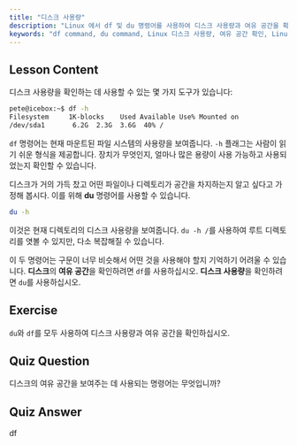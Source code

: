 ```yaml
---
title: "디스크 사용량"
description: "Linux 에서 df 및 du 명령어를 사용하여 디스크 사용량과 여유 공간을 확인하는 방법을 배웁니다. 이들의 차이점과 각각을 언제 사용해야 하는지 이해합니다. Linux 디스크 관리 튜토리얼."
keywords: "df command, du command, Linux 디스크 사용량, 여유 공간 확인, Linux 튜토리얼, 초보자 Linux, 디스크 관리, Linux 가이드"
---
```


## Lesson Content

디스크 사용량을 확인하는 데 사용할 수 있는 몇 가지 도구가 있습니다:

```bash
pete@icebox:~$ df -h
Filesystem     1K-blocks    Used Available Use% Mounted on
/dev/sda1       6.2G  2.3G  3.6G  40% /
```

`df` 명령어는 현재 마운트된 파일 시스템의 사용량을 보여줍니다. `-h` 플래그는 사람이 읽기 쉬운 형식을 제공합니다. 장치가 무엇인지, 얼마나 많은 용량이 사용 가능하고 사용되었는지 확인할 수 있습니다.

디스크가 거의 가득 찼고 어떤 파일이나 디렉토리가 공간을 차지하는지 알고 싶다고 가정해 봅시다. 이를 위해 **du** 명령어를 사용할 수 있습니다.

```bash
du -h
```

이것은 현재 디렉토리의 디스크 사용량을 보여줍니다. `du -h /`를 사용하여 루트 디렉토리를 엿볼 수 있지만, 다소 복잡해질 수 있습니다.

이 두 명령어는 구문이 너무 비슷해서 어떤 것을 사용해야 할지 기억하기 어려울 수 있습니다. **디스크**의 **여유 공간**을 확인하려면 `df`를 사용하십시오. **디스크 사용량**을 확인하려면 `du`를 사용하십시오.

## Exercise

`du`와 `df`를 모두 사용하여 디스크 사용량과 여유 공간을 확인하십시오.

## Quiz Question

디스크의 여유 공간을 보여주는 데 사용되는 명령어는 무엇입니까?

## Quiz Answer

df
